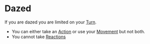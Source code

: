 # Dazed

If you are dazed you are limited on your [Turn](../Game%20Procedures/Turn.md).

* You can either take an [Action](../Game%20Procedures/Action.md) or use your [Movement](../Game%20Procedures/Movement.md) but not both.
* You cannot take [Reactions](../Game%20Procedures/Reaction.md)
